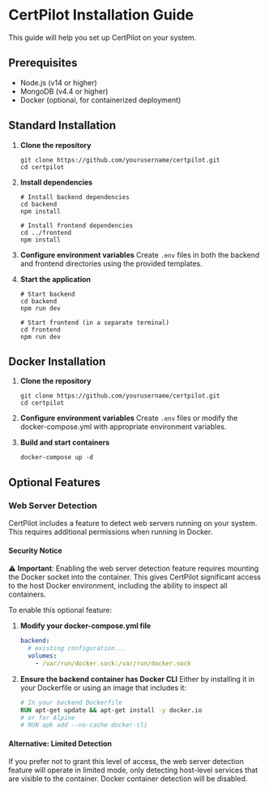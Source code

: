 # CertPilot Installation Guide

This guide will help you set up CertPilot on your system.

## Prerequisites

- Node.js (v14 or higher)
- MongoDB (v4.4 or higher)
- Docker (optional, for containerized deployment)

## Standard Installation

1. **Clone the repository**
   ```
   git clone https://github.com/yourusername/certpilot.git
   cd certpilot
   ```

2. **Install dependencies**
   ```
   # Install backend dependencies
   cd backend
   npm install
   
   # Install frontend dependencies
   cd ../frontend
   npm install
   ```

3. **Configure environment variables**
   Create `.env` files in both the backend and frontend directories using the provided templates.

4. **Start the application**
   ```
   # Start backend
   cd backend
   npm run dev
   
   # Start frontend (in a separate terminal)
   cd frontend
   npm run dev
   ```

## Docker Installation

1. **Clone the repository**
   ```
   git clone https://github.com/yourusername/certpilot.git
   cd certpilot
   ```

2. **Configure environment variables**
   Create `.env` files or modify the docker-compose.yml with appropriate environment variables.

3. **Build and start containers**
   ```
   docker-compose up -d
   ```

## Optional Features

### Web Server Detection

CertPilot includes a feature to detect web servers running on your system. This requires additional permissions when running in Docker.

#### Security Notice

⚠️ **Important**: Enabling the web server detection feature requires mounting the Docker socket into the container. This gives CertPilot significant access to the host Docker environment, including the ability to inspect all containers.

To enable this optional feature:

1. **Modify your docker-compose.yml file**
   ```yaml
   backend:
     # existing configuration...
     volumes:
       - /var/run/docker.sock:/var/run/docker.sock
   ```

2. **Ensure the backend container has Docker CLI**
   Either by installing it in your Dockerfile or using an image that includes it:
   ```dockerfile
   # In your backend Dockerfile
   RUN apt-get update && apt-get install -y docker.io
   # or for Alpine
   # RUN apk add --no-cache docker-cli
   ```

#### Alternative: Limited Detection

If you prefer not to grant this level of access, the web server detection feature will operate in limited mode, only detecting host-level services that are visible to the container. Docker container detection will be disabled. 